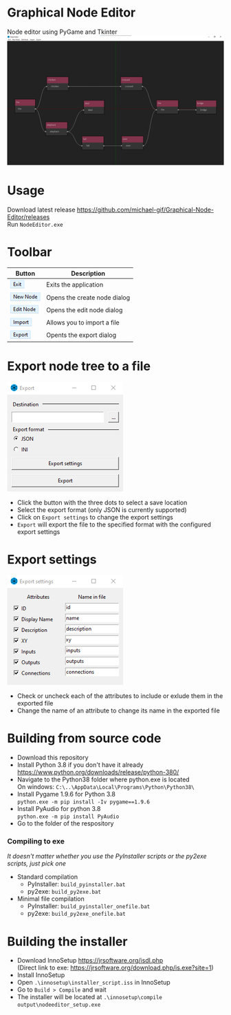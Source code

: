 # Graphical Node Editor
Node editor using PyGame and Tkinter  
![Example](https://github.com/michael-gif/Graphical-Node-Editor/blob/main/docs/example.png)

# Usage
Download latest release https://github.com/michael-gif/Graphical-Node-Editor/releases  
Run `NodeEditor.exe`

# Toolbar
| Button | Description |
| ------ | ----------- |
| ![Exit](https://github.com/michael-gif/Graphical-Node-Editor/blob/main/docs/exit.png) | Exits the application |
| ![New Node](https://github.com/michael-gif/Graphical-Node-Editor/blob/main/docs/new_node.png) | Opens the create node dialog |
| ![Edit Node](https://github.com/michael-gif/Graphical-Node-Editor/blob/main/docs/edit_node.png) | Opens the edit node dialog |
| ![Import](https://github.com/michael-gif/Graphical-Node-Editor/blob/main/docs/import.png) | Allows you to import a file |
| ![Export](https://github.com/michael-gif/Graphical-Node-Editor/blob/main/docs/export.png) | Opents the export dialog |

# Export node tree to a file
![Export settings](https://github.com/michael-gif/Graphical-Node-Editor/blob/main/docs/export_dialog.png)  
- Click the button with the three dots to select a save location
- Select the export format (only JSON is currently supported)
- Click on `Export settings` to change the export settings
- `Export` will export the file to the specified format with the configured export settings

# Export settings
![Export settings](https://github.com/michael-gif/Graphical-Node-Editor/blob/main/docs/export_settings.png)  
- Check or uncheck each of the attributes to include or exlude them in the exported file
- Change the name of an attribute to change its name in the exported file

# Building from source code
- Download this repository
- Install Python 3.8 if you don't have it already 
  https://www.python.org/downloads/release/python-380/
- Navigate to the Python38 folder where python.exe is located  
  On windows: `C:\..\AppData\Local\Programs\Python\Python38\`
- Install Pygame 1.9.6 for Python 3.8  
  `python.exe -m pip install -Iv pygame==1.9.6`
- Install PyAudio for python 3.8  
  `python.exe -m pip install PyAudio`
- Go to the folder of the respository
### Compiling to exe
*It doesn't matter whether you use the PyInstaller scripts or the py2exe scripts, just pick one*
- Standard compilation
  - PyInstaller: `build_pyinstaller.bat`  
  - py2exe: `build_py2exe.bat`
- Minimal file compilation
  - PyInstaller: `build_pyinstaller_onefile.bat`
  - py2exe: `build_py2exe_onefile.bat`

# Building the installer
- Download InnoSetup https://jrsoftware.org/isdl.php  
  (Direct link to exe: https://jrsoftware.org/download.php/is.exe?site=1)
- Install InnoSetup
- Open `.\innosetup\installer_script.iss` in InnoSetup
- Go to `Build > Compile` and wait
- The installer will be located at `.\innosetup\compile output\nodeeditor_setup.exe`